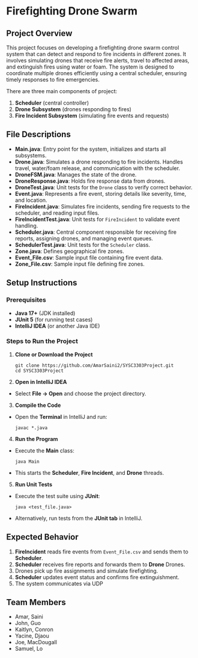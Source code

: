 
# Firefighting Drone Swarm

## Project Overview
This project focuses on developing a firefighting drone swarm control system that can detect and respond to fire incidents in different zones. It involves simulating drones that receive fire alerts, travel to affected areas, and extinguish fires using water or foam. The system is designed to coordinate multiple drones efficiently using a central scheduler, ensuring timely responses to fire emergencies.

There are three main components of project:
1. **Scheduler** (central controller)
2. **Drone Subsystem** (drones responding to fires)
3. **Fire Incident Subsystem** (simulating fire events and requests)

## File Descriptions

- **Main.java**: Entry point for the system, initializes and starts all subsystems.
- **Drone.java**: Simulates a drone responding to fire incidents. Handles travel, water/foam release, and communication with the scheduler.
- **DroneFSM.java**: Manages the state of the drone.
- **DroneResponse.java**: Holds fire response data from drones.
- **DroneTest.java**: Unit tests for the `Drone` class to verify correct behavior.
- **Event.java**: Represents a fire event, storing details like severity, time, and location.
- **FireIncident.java**: Simulates fire incidents, sending fire requests to the scheduler, and reading input files.
- **FireIncidentTest.java**: Unit tests for `FireIncident` to validate event handling.
- **Scheduler.java**: Central component responsible for receiving fire reports, assigning drones, and managing event queues.
- **SchedulerTest.java**: Unit tests for the `Scheduler` class.
- **Zone.java**: Defines geographical fire zones.
- **Event_File.csv**: Sample input file containing fire event data.
- **Zone_File.csv**: Sample input file defining fire zones.

## Setup Instructions

### Prerequisites
- **Java 17+** (JDK installed)
- **JUnit 5** (for running test cases)
- **IntelliJ IDEA** (or another Java IDE)

### Steps to Run the Project

1. **Clone or Download the Project**
    ```
    git clone https://github.com/AmarSaini2/SYSC3303Project.git
    cd SYSC3303Project
    ```

2. **Open in IntelliJ IDEA**
- Select **File → Open** and choose the project directory.

3. **Compile the Code**
- Open the **Terminal** in IntelliJ and run:
  ```
  javac *.java
  ```

4. **Run the Program**
- Execute the **Main** class:
  ```
  java Main
  ```
- This starts the **Scheduler**, **Fire Incident**, and **Drone** threads.

5. **Run Unit Tests**
- Execute the test suite using **JUnit**:
  ```
  java <test_file.java>
  ```
- Alternatively, run tests from the **JUnit tab** in IntelliJ.

## Expected Behavior

1. **FireIncident** reads fire events from `Event_File.csv` and sends them to **Scheduler**.
2. **Scheduler** receives fire reports and forwards them to **Drone** Drones.
3. Drones pick up fire assignments and simulate firefighting.
4. **Scheduler** updates event status and confirms fire extinguishment.
5. The system communicates via UDP

## Team Members

- Amar, Saini
- John, Guo
- Kaitlyn, Conron
- Yacine, Djaou
- Joe, MacDougall
- Samuel, Lo
